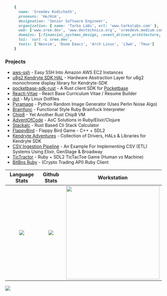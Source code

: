 ```ruby
    {
      name: 'Sreedev Kodichath',
      pronouns: 'He/Him',
      designation: 'Senior Software Engineer',
      organization: { name: 'Tarka Labs', url: 'www.tarkalabs.com' },
      web: ['www.sree.dev', 'www.devtechnica.org', 'sreedevk.medium.com'],
      domains: [:financial_systems_design, :event_driven_architecture, :distributed_systems, :data_processing_pipelines, :operating_systems],
      tui: `curl -L sree.dev`,
      tools: ['Neovim', 'Doom Emacs', 'Arch Linux', 'i3wm', 'Tmux']
    }
```
### Projects
- [aws-ssh](https://github.com/sreedevk/aws-ssh) - Easy SSH Into Amazon AWS EC2 Instances
- [u8g2 Kendryte SDK HAL](https://github.com/sreedevk/u8g2-kendryte-sdk-hal) - Hardware Abstraction Layer for u8g2 monochrome display library for Kendryte-SDK
- [pocketbase-sdk-rust](https://github.com/sreedevk/pocketbase-sdk-rust) - A Rust client SDK for [Pocketbase](https://pocketbase.io/)
- [Reacti-Vitae](https://github.com/sreedevk/reacti-vitae) - React Base Curriculum Vitae / Resume Builder
- [dot](https://github.com/sreedevk/dot) - My Linux Dotfiles
- [Pyramage](https://github.com/sreedevk/pyramage) - Python Random Image Generator (Uses Perlin Noise Algo)
- [Brainfunc](https://github.com/sreedevk/brainfunc) - Functional Style Ruby Brainfuck Interpreter
- [Chip8](https://github.com/sreedevk/chip8) - Yet Another Rust Chip8 VM
- [AdventOfCode](https://github.com/sreedevk/advent-of-code) - AoC Solutions in Ruby/Elixir/Clojure
- [Stackalc](https://github.com/sreedevk/stackalc) - Rust Based Cli Stack Calculator
- [FlappyBird](https://github.com/sreedevk/flappy-bird) - Flappy Bird Game - C++ + SDL2
- [Kendryte Adventures](https://github.com/sreedevk/kendryte-adventures) - Collection of Drivers, HALs & Libraries for Kendryte SDK
- [CSV Ingestion Pipeline](https://github.com/sreedevk/csv-ingestion-pipeline) - An Example For Implementing CSV (ETL) Systems Using Elixir, GenStage & Broadway
- [TicTractor](https://github.com/sreedevk/tictractor) - Ruby + SDL2 TicTacToe Game (Human vs Machine)
- [BitBns Ruby](https://github.com/sreedevk/bitbns-rb) - (Crypto Trading API) Ruby Client

Language Stats             |  Github Stats             |  Workstation
:-------------------------:|:-------------------------:|:-------------------------:
![](https://github-readme-stats.vercel.app/api/top-langs/?username=sreedevk&hide=javascript,html,erlang,scss,css,QML&langs_count=10&theme=midnight-purple&layout=compact)  | ![](https://github-readme-stats.vercel.app/api?username=sreedevk&theme=midnight-purple&count_private=true&show_icons=true) | <img src="https://user-images.githubusercontent.com/36154121/143623562-0ab62d26-c808-4925-b815-e2baa6f83f2e.jpg" width="300" />




![](https://activity-graph.herokuapp.com/graph?username=sreedevk&theme=react-dark)
